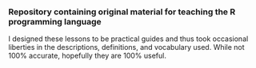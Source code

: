 ### Repository containing original material for teaching the R programming language

I designed these lessons to be practical guides and thus took occasional liberties in the descriptions, definitions, and vocabulary used.  While not 100% accurate, hopefully they are 100% useful.
